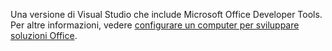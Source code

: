   Una versione di Visual Studio che include Microsoft Office Developer Tools. Per altre informazioni, vedere [configurare un computer per sviluppare soluzioni Office](../../vsto/configuring-a-computer-to-develop-office-solutions.md).

  